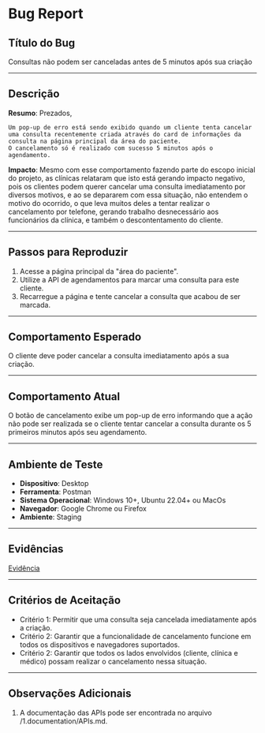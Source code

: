 # Bug Report

## Título do Bug
Consultas não podem ser canceladas antes de 5 minutos após sua criação

---

## Descrição
**Resumo**: 
    Prezados,

    Um pop-up de erro está sendo exibido quando um cliente tenta cancelar uma consulta recentemente criada através do card de informações da consulta na página principal da área do paciente.
    O cancelamento só é realizado com sucesso 5 minutos após o agendamento.

**Impacto**: 
    Mesmo com esse comportamento fazendo parte do escopo inicial do projeto, as clínicas relataram que isto está gerando impacto negativo, pois os clientes podem querer cancelar uma consulta imediatamento por diversos motivos, e ao se depararem com essa situação, não entendem o motivo do ocorrido, o que leva muitos deles a tentar realizar o cancelamento por telefone, gerando trabalho desnecessário aos funcionários da clínica, e também o descontentamento do cliente. 

---

## Passos para Reproduzir
1. Acesse a página principal da "área do paciente".
2. Utilize a API de agendamentos para marcar uma consulta para este cliente.
3. Recarregue a página e tente cancelar a consulta que acabou de ser marcada.
 
---

## Comportamento Esperado
O cliente deve poder cancelar a consulta imediatamento após a sua criação.

---

## Comportamento Atual
O botão de cancelamento exibe um pop-up de erro informando que a ação não pode ser realizada se o cliente tentar cancelar a consulta durante os 5 primeiros minutos após seu agendamento.

---

## Ambiente de Teste
- **Dispositivo**: Desktop
- **Ferramenta**: Postman
- **Sistema Operacional**: Windows 10+, Ubuntu 22.04+ ou MacOs 
- **Navegador**: Google Chrome ou Firefox
- **Ambiente**: Staging

---

## Evidências
[Evidência](https://www.youtube.com/watch?v=dQw4w9WgXcQ)

---

## Critérios de Aceitação
- Critério 1: Permitir que uma consulta seja cancelada imediatamente após a criação.
- Critério 2: Garantir que a funcionalidade de cancelamento funcione em todos os dispositivos e navegadores suportados.
- Critério 2: Garantir que todos os lados envolvidos (cliente, clínica e médico) possam realizar o cancelamento nessa situação.

---

## Observações Adicionais
1. A documentação das APIs pode ser encontrada no arquivo /1.documentation/APIs.md.